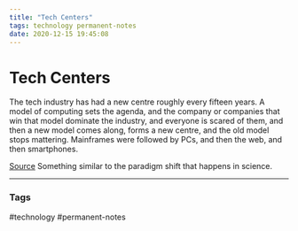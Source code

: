```yaml
---
title: "Tech Centers"
tags: technology permanent-notes
date: 2020-12-15 19:45:08
---
```


# Tech Centers

The tech industry has had a new centre roughly every fifteen years. A model of computing sets the agenda, and the company or companies that win that model dominate the industry, and everyone is scared of them, and then a new model comes along, forms a new centre, and the old model stops mattering.  Mainframes were followed by PCs, and then the web, and then smartphones. 

[Source](https://www.ben-evans.com/benedictevans/2020/12/13/what-comes-after-smartphones)
Something similar to the paradigm shift that happens in science.

---
### Tags
#technology #permanent-notes
